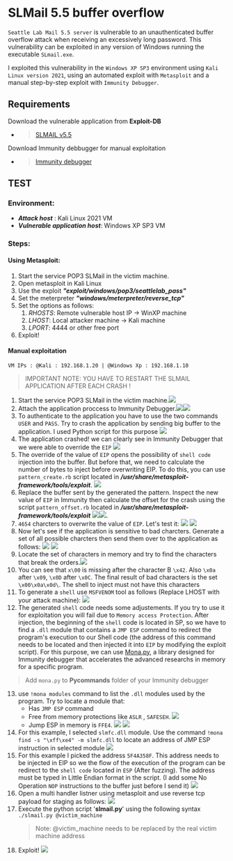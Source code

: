 
# SLMail 5.5 buffer overflow

`Seattle Lab Mail 5.5 server` is vulnerable to an unauthenticated buffer overflow attack when receiving an excessively
long password. This vulnerability can be exploited in any version of Windows running the executable `SLmail.exe`.

I exploited this vulnerability in the `Windows XP SP3` environment using `Kali Linux version 2021`, using an automated
exploit with `Metasploit` and a manual step-by-step exploit with `Immunity Debugger`.

## Requirements

Download the vulnerable application from **Exploit-DB**

- > [SLMAIL v5.5]((https://www.exploit-db.com/apps/12f1ab027e5374587e7e998c00682c5d-SLMail55_4433.exe))

Download Immunity debbugger for manual exploitation
- > [Immunity debugger]( https://www.immunityinc.com/products/debugger/)

## TEST

### Environment:

- ***Attack host*** : Kali Linux 2021 VM
- ***Vulnerable application host***: Windows XP SP3 VM

### Steps:

#### Using Metasploit:
1. Start the service POP3 SLMail in the victim machine.
2. Open metasploit in Kali Linux
3. Use the exploit ***"exploit/windows/pop3/seattlelab_pass"***
4. Set the meterpreter ***"windows/meterpreter/reverse_tcp"***
5. Set the options as follows:
    1. *RHOSTS*: Remote vulnerable host IP -> WinXP machine
    2. *LHOST*: Local attacker machine -> Kali machine
    3. *LPORT*: 4444 or other free port
6. Exploit!
 
#### Manual exploitation
`VM IPs : @Kali : 192.168.1.20 | @Windows Xp : 192.168.1.10`

> IMPORTANT NOTE:  YOU HAVE TO RESTART THE SLMAIL APPLICATION AFTER EACH CRASH ! 

1. Start the service POP3 SLMail in the victim machine.![](/BOImages/sl.png)
2. Attach the application proccess to Immunity Debugger.![](/BOImages/2.png)![](/BOImages/3.png) 
3. To authenticate to the application you have to use the two commands `USER` and `PASS`. Try to crash the application by sending big buffer to the application. I used Python script for this purpose ![](/BOImages/13.png)
4. The application crashed! we can clearly see in Immunity Debugger that we were able to override the `EIP` ![](/BOImages/15.png)
5. The override of the value of `EIP` opens the possibility of `shell code` injection into the buffer. But before that, we need to calculate the number of bytes to inject before overwriting EIP. To do this, you can use `pattern_create.rb` script located in ***/usr/share/metasploit-framework/tools/exploit***. ![](/BOImages/18.png)
6. Replace the buffer sent by the generated the pattern. Inspect the new value of `EIP` in Immunity then calculate the offset for the crash using the script `pattern_offset.rb` located in ***/usr/share/metasploit-framework/tools/exploit*** ![](/BOImages/23.png)![](/BOImages/24.png).
7. `4654` charcters to overwrite the value of `EIP`. Let's test it: ![](/BOImages/25.png) ![](/BOImages/27.png)   
8. Now let's see if the application is sensitive to bad charcters. Generate a set of all possible charcters then send them over to the application as follows:
![](/BOImages/28.png) ![](/BOImages/29.png) 
9. Locate the set of characters in memory and try to find the characters that break the orders.![](/BOImages/32.png)
10. You can see that `x\00` is missing after the character B `\x42`. Also `\x0a` after `\x09`,  `\x0D` after `\x0C`. The final result of bad characters is the set `\x00\x0a\x0d\`. The shell to inject must not have this characters
11. To generate a `shell` use `MSFVENOM` tool as follows (Replace LHOST with your attack machine): ![](/BOImages/38.png)
12. The generated `shell` code needs some adjustements. If you try to use it for exploitation you will fail due to `Memory access Protection`. After injection, the beginning of the `shell` code is located in SP, so we have to find a `.dll` module that contains a `JMP ESP` command to redirect the program's execution to our Shell code (the address of this command needs to be located and then injected it into `EIP` by modifying the exploit script). For this purpose, we can use [Mona.py](https://github.com/corelan/mona), a library designed for Immunity debugger that accelerates the advanced researchs in memory for a specific program.
> Add `mona.py` to **Pycommands** folder of your Immunity debugger
13. use `!mona modules` command to list the `.dll` modules used by the program. Try to locate a module that: 
    * Has `JMP ESP` command 
    * Free from memory protections like `ASLR` , `SAFESEH`.
    ![](/BOImages/47.png)
    * Jump ESP in memory is `FFE4`.
    ![](/BOImages/48.png)
    ![](/BOImages/49.png) 
14. For this example, I selected `slmfc.dll` module. Use the command `!mona find -s "\xff\xe4" -m slmfc.dll` to locate an address of JMP ESP instruction in selected module
    ![](/BOImages/51.png) 
15. For this example I picked the address `5F4A358F`. This address needs to be injected in EIP so we the flow of the execution of the program can be redirect to the `shell code` located in `ESP` (After fuzzing). The address must be typed in Little Endian format in the script. (I add some No Operation `NOP` instructions to the buffer just before I send it) ![](/BOImages/52.png)
16. Open a multi handler listner using metasploit and use reverse tcp payload for staging as follows: ![](/BOImages/53.png)
17. Execute the python script '**slmail.py**' using the following syntax `./slmail.py @victim_machine`
    > Note: @victim_machine needs to be replaced by the real victim machine address
18. Exploit!
![](/BOImages/54.png)
